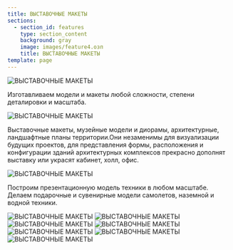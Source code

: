 ```yaml
---
title: ВЫСТАВОЧНЫЕ МАКЕТЫ
sections:
  - section_id: features
    type: section_content
    background: gray
    image: images/feature4.озп
    title: ВЫСТАВОЧНЫЕ МАКЕТЫ
template: page
---
```

![ВЫСТАВОЧНЫЕ МАКЕТЫ](/images/feature4.jpg)

Изготавливаем модели и макеты любой сложности, степени деталировки и масштаба. 

![ВЫСТАВОЧНЫЕ МАКЕТЫ](/images/m4.jpg)

Выставочные макеты, музейные модели и диорамы, архитектурные, ландшафтные планы территории.Они незаменимы для визуализации будущих проектов, для представления формы, расположения и конфигурации зданий архитектурных комплексов прекрасно дополнят выставку или украсят кабинет, холл, офис. 

![ВЫСТАВОЧНЫЕ МАКЕТЫ](/images/m5-768x1024.jpg)

Построим презентационную модель техники в любом масштабе. Делаем подарочные и сувенирные модели самолетов, наземной и водной техники.


![ВЫСТАВОЧНЫЕ МАКЕТЫ](/images/m7-300x225.jpg)
![ВЫСТАВОЧНЫЕ МАКЕТЫ](/images/m8-300x225.jpg)
![ВЫСТАВОЧНЫЕ МАКЕТЫ](/images/m9-300x225.jpg)
![ВЫСТАВОЧНЫЕ МАКЕТЫ](/images/m10-300x225.jpg)
![ВЫСТАВОЧНЫЕ МАКЕТЫ](/images/m11-300x225.jpg)
![ВЫСТАВОЧНЫЕ МАКЕТЫ](/images/m13-300x225.jpg)
![ВЫСТАВОЧНЫЕ МАКЕТЫ](/images/m14-300x225.jpg)
